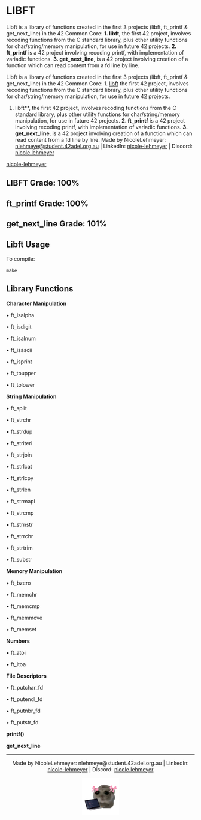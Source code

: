 # LIBFT

Libft is a library of functions created in the first 3 projects (libft, ft_printf & get_next_line) in the 42 Common Core:
**1. libft**, the first 42 project, involves recoding functions from the C standard library, plus other utility functions for char/string/memory manipulation, for use in future 42 projects.
**2. ft_printf** is a 42 project involving recoding printf, with implementation of variadic functions.
**3. get_next_line**, is a 42 project involving creation of a function which can read content from a fd line by line.

<p>
  Libft is a library of functions created in the first 3 projects (libft, ft_printf & get_next_line) in the 42 Common Core:
1. <a href="https://github.com/NicoleLehmeyer/LIBFT/blob/main/subject/LIBFT_SUBJECT.pdf">libft</a> the first 42 project, involves recoding functions from the C standard library, plus other utility functions for char/string/memory manipulation, for use in future 42 projects.

</p>

  1. libft**, the first 42 project, involves recoding functions from the C standard library, plus other utility functions for char/string/memory manipulation, for use in future 42 projects.
**2. ft_printf** is a 42 project involving recoding printf, with implementation of variadic functions.
**3. get_next_line**, is a 42 project involving creation of a function which can read content from a fd line by line.
Made by NicoleLehmeyer: nlehmeye@student.42adel.org.au | LinkedIn: <a href="https://www.linkedin.com/in/nicole-lehmeyer/">nicole-lehmeyer</a> | Discord: <a href="https://discordapp.com/users/1107446949344448543/">nicole.lehmeyer</a>
</p>
<a href="https://www.linkedin.com/in/nicole-lehmeyer/">nicole-lehmeyer</a>

## LIBFT Grade: 100%
## ft_printf Grade: 100%
## get_next_line Grade: 101%

## Libft Usage

To compile:
```
make
```

## Library Functions

**Character Manipulation**

• ft_isalpha

• ft_isdigit

• ft_isalnum

• ft_isascii

• ft_isprint

• ft_toupper

• ft_tolower

**String Manipulation**

• ft_split

• ft_strchr

• ft_strdup

• ft_striteri

• ft_strjoin

• ft_strlcat

• ft_strlcpy

• ft_strlen

• ft_strmapi

• ft_strcmp

• ft_strnstr

• ft_strrchr

• ft_strtrim

• ft_substr

**Memory Manipulation**

• ft_bzero

• ft_memchr

• ft_memcmp

• ft_memmove

• ft_memset

**Numbers**

• ft_atoi

• ft_itoa

**File Descriptors**

• ft_putchar_fd

• ft_putendl_fd

• ft_putnbr_fd

• ft_putstr_fd

**printf()**

**get_next_line**

---
<p align="center">
Made by NicoleLehmeyer: nlehmeye@student.42adel.org.au | LinkedIn: <a href="https://www.linkedin.com/in/nicole-lehmeyer/">nicole-lehmeyer</a> | Discord: <a href="https://discordapp.com/users/1107446949344448543/">nicole.lehmeyer</a>
</p>

<p align="center">
  <img src="https://github.com/NicoleLehmeyer/NicoleLehmeyer/blob/main/images/coder_hampster.png" alt="hampster" style="width:100px;"/>
</p>
